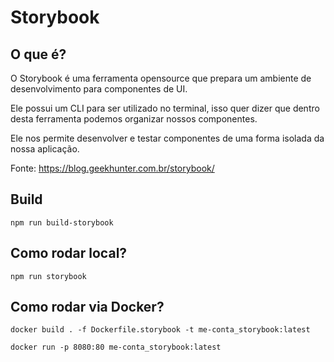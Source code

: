 # Storybook

## O que é?
O Storybook é uma ferramenta opensource que prepara um ambiente de desenvolvimento para componentes de UI.

Ele possui um CLI para ser utilizado no terminal, isso quer dizer que dentro desta ferramenta podemos organizar nossos componentes.

Ele nos permite desenvolver e testar componentes de uma forma isolada da nossa aplicação.

Fonte: https://blog.geekhunter.com.br/storybook/

## Build
``` shell
npm run build-storybook
```

## Como rodar local?
```shell
npm run storybook
```

## Como rodar via Docker?
```shell
docker build . -f Dockerfile.storybook -t me-conta_storybook:latest

docker run -p 8080:80 me-conta_storybook:latest
```

